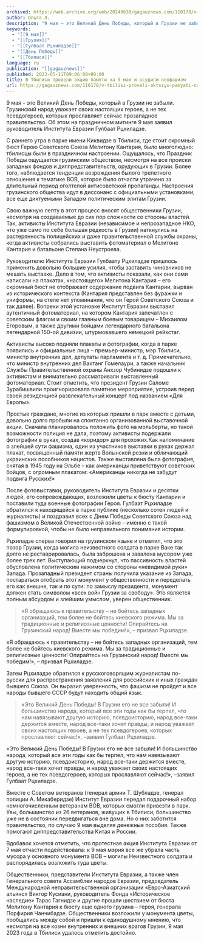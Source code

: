 ```yaml
---
archived: https://web.archive.org/web/20240630/gagauznews.com/110178/v-tbilisi-proveli-aktsiyu-pamyati-na-9-maya-i-osudili-neofashizm.html
author: Ольга Л.
description: "9 мая – это Великий День Победы, который в Грузии не забыли. Грузинский народ уважает своих настоящих героев, а не тех псевдогероев, которых прославляет сейчас прозападное правительство. Об этом на праздничном митинге 9 мая заявил руководитель Института Евразии Гулбаат Рцхиладзе. С раннего утра в парке имени Киквидзе в Тбилиси, где стоит скромный бюст Герою Советского Союза Мелитону Кантария, было многолюдно: тбилисцы были в праздничном настроении. Ощущалось, что Праздник Победы ощущается грузинским обществом, несмотря на все происки западных фондов и диппредставительств, орудующих в Грузии. Более того, наблюдается тенденция возрождения былого трепетного отношения к тематике ВОВ, которое было отчасти утрачено за длительный […]"
keywords:
  - "[[9 мая]]"
  - "[[Грузия]]"
  - "[[Гулбаат Рцхиладзе]]"
  - "[[День Победы]]"
  - "[[Тбилиси]]"
language: ru
publication: "[[gagauznews]]"
published: 2023-05-11T09:06:08+00:00
title: В Тбилиси провели акцию памяти на 9 мая и осудили неофашизм
url: https://gagauznews.com/110178/v-tbilisi-proveli-aktsiyu-pamyati-na-9-maya-i-osudili-neofashizm.html
---
```


9 мая – это Великий День Победы, который в Грузии не забыли. Грузинский народ уважает своих настоящих героев, а не тех псевдогероев, которых прославляет сейчас прозападное правительство. Об этом на праздничном митинге 9 мая заявил руководитель Института Евразии Гулбаат Рцхиладзе.

С раннего утра в парке имени Киквидзе в Тбилиси, где стоит скромный бюст Герою Советского Союза Мелитону Кантария, было многолюдно: тбилисцы были в праздничном настроении. Ощущалось, что Праздник Победы ощущается грузинским обществом, несмотря на все происки западных фондов и диппредставительств, орудующих в Грузии. Более того, наблюдается тенденция возрождения былого трепетного отношения к тематике ВОВ, которое было отчасти утрачено за длительный период оголтелой антисоветской пропаганды. Настроения грузинского общества идут в диссонанс с официальными установками, все еще диктуемыми Западом политическим элитам Грузии.



Свою важную лепту в этот процесс вносят общественники Грузии, несмотря на создаваемые до сих пор сложности со стороны властей. Так, активисты Института Евразии (независимое и непрозападное НКО, что уже само по себе большая редкость в Грузии) наткнулись на растерянность полицейских и даже правительственной службы охраны, когда активисты собрались выставить фотоматериал о Мелитоне Кантария и батальоне Степана Неустроева.

Руководителю Института Евразии Гулбаату Рцхиладзе пришлось применить довольно большие усилия, чтобы заставить чиновников не мешать выставке. Дело в том, что активисты показали, как они сами написали на плакатах, «настоящего» Мелитона Кантария – его скромный бюст не отображает содержание подвига Кантарии, вырван из исторического контекста (Кантария представлен без фуражки и униформы, на стеле нет упоминания, что он Герой Советского Союза и так далее). Вопреки этой установке Институт Евразии выставил аутентичный фотоматериал, на котором Кантария запечатлен с советским флагом и своим главным боевым товарищем – Михаилом Егоровым, а также другими бойцами легендарного батальона легендарной 150-ой дивизии, штурмовавшего немецкий рейхстаг.



Активисты высоко подняли плакаты и фотографии, когда в парке появились и официальные лица – премьер-министр, мэр Тбилиси, министр внутренних дел, депутаты парламента и т. д. Примечательно, что министр внутренних дел Вахтанг Гомелаури, а также начальник Службы Правительственной охраны Анхзор Чубинидзе подошли к активистам и внимательно рассматривали выставленный фотоматериал. Стоит отметить, что президент Грузии Саломе Зурабишвили проигнорировала памятное мероприятие, устроив перед своей резиденцией развлекательный концерт под названием «Для Европы».



Простые граждане, многие из которых пришли в парк вместе с детьми, довольно долго пробыли на спонтанно организованной выставочной акции. Сначала планировалось положить фото на мольберты, но такой возможности полиция не дала, поэтому активисты подержали фотографии в руках, создав «коридор» для прохожих.Как напоминание о злейшей сути фашизма, один из участников выставки в руках держал плакат, посвященный памяти жертв Волынской резни и обличающий украинских пособников нацистов. Также выставлена была фотография, снятая в 1945 году на Эльбе – как американцы приветствуют советских бойцов, с огромным плакатом: «Американцы никогда не забудут подвига Русских!»



После фотовыставки, руководитель Института Евразии и десятки людей, его сопровождающих, возложили цветы к бюсту Кантарии и поставили туда военные фотографии Героя. Гулбаат Рцхиладзе обратился к находящейся в парке публике (несколько сотен людей и журналисты) и поздравил всех с Днем Победы Советского Союза над фашизмом в Великой Отечественной войне – именно с такой формулировкой, чтобы не было неправильного понимания истории.



Рцхиладзе сперва говорил на грузинском языке и отметил, что это позор Грузии, когда могила неизвестного солдата в парке Ваке так долго не реставрировалась, была заброшена и завалена мусором уже более трех лет. Выступающий подчеркнул, что пассивность властей обусловлена политическим нажимом со стороны «невидимой руки» Запада. Прозападный президент страны получила указание из Запада, постараться отобрать этот монумент у общественности и переделать его как внешне, так и по сути: по замыслу президента, монумент должен стать символом «всех войн Грузии за свободу». Это является полным абсурдом и злейшим умыслом, уверен общественник.

> «Я обращаюсь к правительству – не бойтесь западных организаций, тем более не бойтесь киевского режима. Мы за традиционные и религиозные ценности! Опирайтесь на Грузинский народ! Вместе мы победим!», – призвал Рцхиладзе.

«Я обращаюсь к правительству – не бойтесь западных организаций, тем более не бойтесь киевского режима. Мы за традиционные и религиозные ценности! Опирайтесь на Грузинский народ! Вместе мы победим!», – призвал Рцхиладзе.



Затем Рцхиладзе обратился к русскоговорящим журналистам по-русски для распространения заявления для российских и иных граждан бывшего Союза. Он выразил уверенность, что фашизм не пройдет и все народы бывшего СССР будут находить общий язык.









> «Это Великий День Победы! В Грузии его не все забыли! И большинство народа, который все эти годы как бы терпел, что нам навязывают другую историю, псевдоисторию, народ все-таки держится вместе, народ все-таки хочет правды, и народ уважает своих настоящих героев, а не тех псевдогероев, которых прославляют сейчас!», –заявил Гулбаат Рцхиладзе.

«Это Великий День Победы! В Грузии его не все забыли! И большинство народа, который все эти годы как бы терпел, что нам навязывают другую историю, псевдоисторию, народ все-таки держится вместе, народ все-таки хочет правды, и народ уважает своих настоящих героев, а не тех псевдогероев, которых прославляют сейчас!», –заявил Гулбаат Рцхиладзе.



Вместе с Советом ветеранов (генерал армии Т. Шубладзе, генерал полиции А. Микаберидзе) Институт Евразии передал подарочный набор немногочисленным ветеранам ВОВ, которых смогли привезти в парк. Увы, большинство из 26 ветеранов, живущих в Тбилиси, большинство уже не в состоянии передвигаться вне дома. Но о них заботится правительство, по случаю 9 мая выделяя денежные пособия. Также помогают диппредставительства Китая и России.



Вдобавок хочется отметить, что протестная акция Института Евразии от 7 мая отчасти подействовала: к 9 мая мэрия все же убрала часть мусора у основного монумента ВОВ – могилы Неизвестного солдата и распорядилась возложить туда цветы.



Общественники, представители Института Евразии, а также член Генерального совета Ассамблеи народов Евразии, председатель Международной неправительственной организации «Евро-Азиатский альянс» Виктор Кусиани, руководитель Фонда «Историческое наследие» Тарас Гагнидзе и другие прошли шествием от бюста Мелитону Кантария к бюсту еще одного грузина – героя, генерала Порфирия Чанчибадзе. Общественники возложили у монумента цветы, пообщались между собой и пришли к единодушному мнению, что несмотря на все козни внутренних и внешних врагов Грузии, 9 мая 2023 года в Тбилиси удалось отметить достойно.